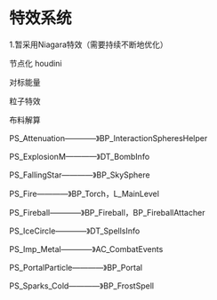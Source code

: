 # 特效系统
1.暂采用Niagara特效（需要持续不断地优化）

节点化 houdini


对标能量

粒子特效

布料解算


PS_Attenuation————》BP_InteractionSpheresHelper

PS_ExplosionM————》DT_BombInfo

PS_FallingStar————》BP_SkySphere

PS_Fire————》BP_Torch，L_MainLevel

PS_Fireball————》BP_Fireball，BP_FireballAttacher

PS_IceCircle————》DT_SpellsInfo

PS_Imp_Metal————》AC_CombatEvents

PS_PortalParticle————》BP_Portal

PS_Sparks_Cold————》BP_FrostSpell


























